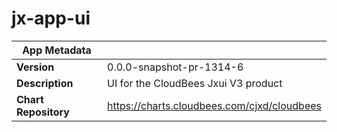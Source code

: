 # jx-app-ui

|App Metadata||
|---|---|
| **Version** | 0.0.0-snapshot-pr-1314-6 |
| **Description** | UI for the CloudBees Jxui V3 product |
| **Chart Repository** | https://charts.cloudbees.com/cjxd/cloudbees |
